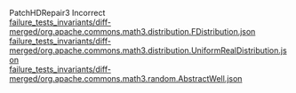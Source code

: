 PatchHDRepair3 Incorrect  
[failure_tests_invariants/diff-merged/org.apache.commons.math3.distribution.FDistribution.json](https://boyang9602.github.io/?datasource=https://raw.githubusercontent.com/boyang9602/tmp/master/Math/22/failure_tests_invariants/diff-merged/org.apache.commons.math3.distribution.FDistribution.json)  
[failure_tests_invariants/diff-merged/org.apache.commons.math3.distribution.UniformRealDistribution.json](https://boyang9602.github.io/?datasource=https://raw.githubusercontent.com/boyang9602/tmp/master/Math/22/failure_tests_invariants/diff-merged/org.apache.commons.math3.distribution.UniformRealDistribution.json)  
[failure_tests_invariants/diff-merged/org.apache.commons.math3.random.AbstractWell.json](https://boyang9602.github.io/?datasource=https://raw.githubusercontent.com/boyang9602/tmp/master/Math/22/failure_tests_invariants/diff-merged/org.apache.commons.math3.random.AbstractWell.json)  
